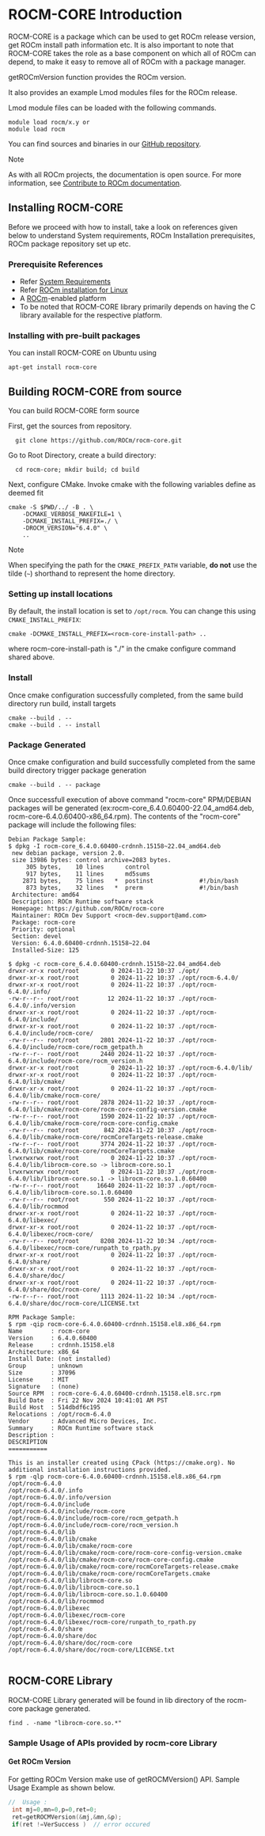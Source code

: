 # ROCM-CORE Introduction

ROCM-CORE is a package which can be used to get ROCm release version, get ROCm install path information etc.
It is also important to note that ROCM-CORE takes the role as a base component on which all of ROCm can depend,
to make it easy to remove all of ROCm with a package manager.

getROCmVersion function provides the ROCm version. 

It also provides an example Lmod modules files for the ROCm release.

Lmod module files can be loaded with the following commands.
``` shell
module load rocm/x.y or 
module load rocm
```

You can find sources and binaries in our [GitHub repository](https://github.com/ROCm/rocm-core).

> [!NOTE]
> As with all ROCm projects, the documentation is open source. For more information, see [Contribute to ROCm documentation](https://rocm.docs.amd.com/en/latest/contribute/contributing.html).

## Installing ROCM-CORE

Before we proceed with how to install, take a look on references given below  to understand System requirements, ROCm Installation prerequisites, ROCm package repository set up etc.

### Prerequisite References

* Refer [System Requirements](https://rocm.docs.amd.com/projects/install-on-linux/en/docs-6.2.2/reference/system-requirements.html#supported-gpus)
* Refer [ROCm installation for Linux](https://rocm.docs.amd.com/projects/install-on-linux/en/docs-6.2.2/index.html)
* A [ROCm](https://rocm.docs.amd.com/)-enabled platform
* To be noted that ROCM-CORE library primarily depends on having the C library available for the respective platform.

### Installing with pre-built packages

You can install ROCM-CORE on Ubuntu using

```shell
apt-get install rocm-core
```

## Building ROCM-CORE from source

You can build ROCM-CORE form source

First, get the sources from repository.

```shell
  git clone https://github.com/ROCm/rocm-core.git
```

Go to Root Directory, create a build directory:

```shell
  cd rocm-core; mkdir build; cd build
```

Next, configure CMake. Invoke cmake with the following variables define as deemed fit

```shell
cmake -S $PWD/../ -B . \
    -DCMAKE_VERBOSE_MAKEFILE=1 \
    -DCMAKE_INSTALL_PREFIX=./ \
    -DROCM_VERSION="6.4.0" \
    ..
```

>[!NOTE]
>When specifying the path for the `CMAKE_PREFIX_PATH` variable, **do not** use the tilde (`~`)
>shorthand to represent the home directory.
### Setting up install locations
By default, the install location is set to `/opt/rocm`. You can change this using
`CMAKE_INSTALL_PREFIX`:
```shell
cmake -DCMAKE_INSTALL_PREFIX=<rocm-core-install-path> ..
```
where rocm-core-install-path is "./" in the cmake configure command shared above.

### Install

Once cmake configuration successfully completed, from the same build directory run build, install targets

```shell
cmake --build . --
cmake --build . -- install
```

### Package Generated

Once cmake configuration and build successfully completed from the same build directory trigger package generation

```shell
cmake --build . -- package
```

Once successfull execution of above command "rocm-core" RPM/DEBIAN packages will be generated  (ex:rocm-core_6.4.0.60400-22.04_amd64.deb, rocm-core-6.4.0.60400-x86_64.rpm). The contents of the "rocm-core" package will include the following files:

```shell
Debian Package Sample:
$ dpkg -I rocm-core_6.4.0.60400-crdnnh.15158~22.04_amd64.deb
 new debian package, version 2.0.
 size 13986 bytes: control archive=2083 bytes.
     305 bytes,    10 lines      control
     917 bytes,    11 lines      md5sums
    2871 bytes,    75 lines   *  postinst             #!/bin/bash
     873 bytes,    32 lines   *  prerm                #!/bin/bash
 Architecture: amd64
 Description: ROCm Runtime software stack
 Homepage: https://github.com/ROCm/rocm-core
 Maintainer: ROCm Dev Support <rocm-dev.support@amd.com>
 Package: rocm-core
 Priority: optional
 Section: devel
 Version: 6.4.0.60400-crdnnh.15158~22.04
 Installed-Size: 125

$ dpkg -c rocm-core_6.4.0.60400-crdnnh.15158~22.04_amd64.deb
drwxr-xr-x root/root         0 2024-11-22 10:37 ./opt/
drwxr-xr-x root/root         0 2024-11-22 10:37 ./opt/rocm-6.4.0/
drwxr-xr-x root/root         0 2024-11-22 10:37 ./opt/rocm-6.4.0/.info/
-rw-r--r-- root/root        12 2024-11-22 10:37 ./opt/rocm-6.4.0/.info/version
drwxr-xr-x root/root         0 2024-11-22 10:37 ./opt/rocm-6.4.0/include/
drwxr-xr-x root/root         0 2024-11-22 10:37 ./opt/rocm-6.4.0/include/rocm-core/
-rw-r--r-- root/root      2801 2024-11-22 10:37 ./opt/rocm-6.4.0/include/rocm-core/rocm_getpath.h
-rw-r--r-- root/root      2440 2024-11-22 10:37 ./opt/rocm-6.4.0/include/rocm-core/rocm_version.h
drwxr-xr-x root/root         0 2024-11-22 10:37 ./opt/rocm-6.4.0/lib/
drwxr-xr-x root/root         0 2024-11-22 10:37 ./opt/rocm-6.4.0/lib/cmake/
drwxr-xr-x root/root         0 2024-11-22 10:37 ./opt/rocm-6.4.0/lib/cmake/rocm-core/
-rw-r--r-- root/root      2878 2024-11-22 10:37 ./opt/rocm-6.4.0/lib/cmake/rocm-core/rocm-core-config-version.cmake
-rw-r--r-- root/root      1590 2024-11-22 10:37 ./opt/rocm-6.4.0/lib/cmake/rocm-core/rocm-core-config.cmake
-rw-r--r-- root/root       842 2024-11-22 10:37 ./opt/rocm-6.4.0/lib/cmake/rocm-core/rocmCoreTargets-release.cmake
-rw-r--r-- root/root      3774 2024-11-22 10:37 ./opt/rocm-6.4.0/lib/cmake/rocm-core/rocmCoreTargets.cmake
lrwxrwxrwx root/root         0 2024-11-22 10:37 ./opt/rocm-6.4.0/lib/librocm-core.so -> librocm-core.so.1
lrwxrwxrwx root/root         0 2024-11-22 10:37 ./opt/rocm-6.4.0/lib/librocm-core.so.1 -> librocm-core.so.1.0.60400
-rw-r--r-- root/root     16640 2024-11-22 10:37 ./opt/rocm-6.4.0/lib/librocm-core.so.1.0.60400
-rw-r--r-- root/root       550 2024-11-22 10:37 ./opt/rocm-6.4.0/lib/rocmmod
drwxr-xr-x root/root         0 2024-11-22 10:37 ./opt/rocm-6.4.0/libexec/
drwxr-xr-x root/root         0 2024-11-22 10:37 ./opt/rocm-6.4.0/libexec/rocm-core/
-rw-r--r-- root/root      8208 2024-11-22 10:34 ./opt/rocm-6.4.0/libexec/rocm-core/runpath_to_rpath.py
drwxr-xr-x root/root         0 2024-11-22 10:37 ./opt/rocm-6.4.0/share/
drwxr-xr-x root/root         0 2024-11-22 10:37 ./opt/rocm-6.4.0/share/doc/
drwxr-xr-x root/root         0 2024-11-22 10:37 ./opt/rocm-6.4.0/share/doc/rocm-core/
-rw-r--r-- root/root      1113 2024-11-22 10:34 ./opt/rocm-6.4.0/share/doc/rocm-core/LICENSE.txt

RPM Package Sample:
$ rpm -qip rocm-core-6.4.0.60400-crdnnh.15158.el8.x86_64.rpm
Name        : rocm-core
Version     : 6.4.0.60400
Release     : crdnnh.15158.el8
Architecture: x86_64
Install Date: (not installed)
Group       : unknown
Size        : 37096
License     : MIT
Signature   : (none)
Source RPM  : rocm-core-6.4.0.60400-crdnnh.15158.el8.src.rpm
Build Date  : Fri 22 Nov 2024 10:41:01 AM PST
Build Host  : 514dbdf6c195
Relocations : /opt/rocm-6.4.0
Vendor      : Advanced Micro Devices, Inc.
Summary     : ROCm Runtime software stack
Description :
DESCRIPTION
===========

This is an installer created using CPack (https://cmake.org). No additional installation instructions provided.
$ rpm -qlp rocm-core-6.4.0.60400-crdnnh.15158.el8.x86_64.rpm
/opt/rocm-6.4.0
/opt/rocm-6.4.0/.info
/opt/rocm-6.4.0/.info/version
/opt/rocm-6.4.0/include
/opt/rocm-6.4.0/include/rocm-core
/opt/rocm-6.4.0/include/rocm-core/rocm_getpath.h
/opt/rocm-6.4.0/include/rocm-core/rocm_version.h
/opt/rocm-6.4.0/lib
/opt/rocm-6.4.0/lib/cmake
/opt/rocm-6.4.0/lib/cmake/rocm-core
/opt/rocm-6.4.0/lib/cmake/rocm-core/rocm-core-config-version.cmake
/opt/rocm-6.4.0/lib/cmake/rocm-core/rocm-core-config.cmake
/opt/rocm-6.4.0/lib/cmake/rocm-core/rocmCoreTargets-release.cmake
/opt/rocm-6.4.0/lib/cmake/rocm-core/rocmCoreTargets.cmake
/opt/rocm-6.4.0/lib/librocm-core.so
/opt/rocm-6.4.0/lib/librocm-core.so.1
/opt/rocm-6.4.0/lib/librocm-core.so.1.0.60400
/opt/rocm-6.4.0/lib/rocmmod
/opt/rocm-6.4.0/libexec
/opt/rocm-6.4.0/libexec/rocm-core
/opt/rocm-6.4.0/libexec/rocm-core/runpath_to_rpath.py
/opt/rocm-6.4.0/share
/opt/rocm-6.4.0/share/doc
/opt/rocm-6.4.0/share/doc/rocm-core
/opt/rocm-6.4.0/share/doc/rocm-core/LICENSE.txt


```


## ROCM-CORE Library

ROCM-CORE Library generated will be found in lib directory of the rocm-core package generated.

```shell
find . -name "librocm-core.so.*"
```

### Sample Usage of APIs provided by rocm-core Library
#### Get ROCm Version

For getting ROCm Version make use of getROCMVersion() API.
Sample Usage Example as shown below.

```C
//  Usage :
 int mj=0,mn=0,p=0,ret=0;
 ret=getROCMVersion(&mj,&mn,&p);
 if(ret !=VerSuccess )  // error occured
```

